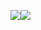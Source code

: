 <img src="https://github-readme-stats.vercel.app/api?username=sffxzzp&show_icons=true&count_private=true&title_color=fff&text_color=fff&icon_color=fff&bg_color=30,e96443,904e95" /><img src="https://github-readme-stats.vercel.app/api/top-langs/?username=sffxzzp&layout=compact&title_color=fff&text_color=fff&icon_color=fff&bg_color=30,e96443,904e95&hide=html,lua&langs_count=10" />

